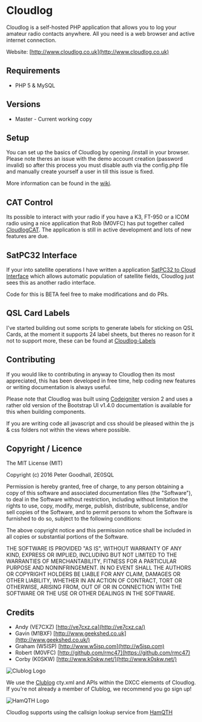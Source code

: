 # Cloudlog

Cloudlog is a self-hosted PHP application that allows you to log your amateur radio contacts anywhere. All you need is a web browser and active internet connection.

Website: [http://www.cloudlog.co.uk](http://www.cloudlog.co.uk)

## Requirements

* PHP 5 & MySQL

## Versions

* Master - Current working copy

## Setup

You can set up the basics of Cloudlog by opening /install in your browser. Please note theres an issue with the demo account creation (password invalid) so after this process you must disable auth via the config.php file and manually create yourself a user in till this issue is fixed.

More information can be found in the [wiki](https://github.com/magicbug/Cloudlog/wiki).

## CAT Control

Its possible to interact with your radio if you have a K3, FT-950 or a ICOM radio using a nice application that Rob (M0VFC) has put together called [CloudlogCAT](https://github.com/rmc47/CloudlogCAT). The application is still in active development and lots of new features are due.

## SatPC32 Interface

If your into satellite operations I have written a application [SatPC32 to Cloud Interface](https://github.com/magicbug/SatPC32-To-Cloudlog) which allows automatic population of satellite fields, Cloudlog just sees this as another radio interface.

Code for this is BETA feel free to make modifications and do PRs.

## QSL Card Labels

I've started building out some scripts to generate labels for sticking on QSL Cards, at the moment it supports 24 label sheets, but theres no reason for it not to support more, these can be found at [Cloudlog-Labels](https://github.com/magicbug/cloudlog-labels)

## Contributing

If you would like to contributing in anyway to Cloudlog then its most appreciated, this has been developed in free time, help coding new features or writing documentation is always useful.

Please note that Cloudlog was built using [Codeigniter](https://ellislab.com/codeigniter/user-guide/) version 2 and uses a rather old version of the Bootstrap UI v1.4.0 documentation is available for this when building components.

If you are writing code all javascript and css should be pleased within the js & css folders not within the views where possible. 

## Copyright / Licence

The MIT License (MIT)

Copyright (c) 2016 Peter Goodhall, 2E0SQL

Permission is hereby granted, free of charge, to any person obtaining a copy
of this software and associated documentation files (the "Software"), to deal
in the Software without restriction, including without limitation the rights
to use, copy, modify, merge, publish, distribute, sublicense, and/or sell
copies of the Software, and to permit persons to whom the Software is
furnished to do so, subject to the following conditions:

The above copyright notice and this permission notice shall be included in all
copies or substantial portions of the Software.

THE SOFTWARE IS PROVIDED "AS IS", WITHOUT WARRANTY OF ANY KIND, EXPRESS OR
IMPLIED, INCLUDING BUT NOT LIMITED TO THE WARRANTIES OF MERCHANTABILITY,
FITNESS FOR A PARTICULAR PURPOSE AND NONINFRINGEMENT. IN NO EVENT SHALL THE
AUTHORS OR COPYRIGHT HOLDERS BE LIABLE FOR ANY CLAIM, DAMAGES OR OTHER
LIABILITY, WHETHER IN AN ACTION OF CONTRACT, TORT OR OTHERWISE, ARISING FROM,
OUT OF OR IN CONNECTION WITH THE SOFTWARE OR THE USE OR OTHER DEALINGS IN THE
SOFTWARE.

## Credits

* Andy (VE7CXZ)    [http://ve7cxz.ca](http://ve7cxz.ca/)
* Gavin (M1BXF)   [http://www.geekshed.co.uk](http://www.geekshed.co.uk/)
* Graham (W5ISP)  [http://www.w5isp.com](http://w5isp.com)
* Robert (M0VFC)  [http://github.com/rmc47](https://github.com/rmc47)
* Corby (K0SKW)	  [http://www.k0skw.net/](http://www.k0skw.net/)

![Clublog Logo](http://www.clublog.org/images/clublog.png "Clublog Logo")

We use the [Clublog](http://www.clublog.org/) cty.xml and APIs within the DXCC elements of Cloudlog. If you're not already a member of Clublog, we recommend you go sign up!

![HamQTH Logo](https://www.hamqth.com/images/hamqth_125x125.png "HamQTH Logo")

Cloudlog supports using the callsign lookup service from [HamQTH](https://www.hamqth.com)